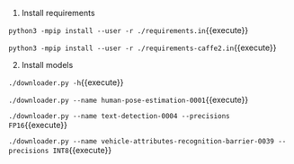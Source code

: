 1. Install requirements

`python3 -mpip install --user -r ./requirements.in`{{execute}}

`python3 -mpip install --user -r ./requirements-caffe2.in`{{execute}}

2. Install models

`./downloader.py -h`{{execute}}

`./downloader.py --name human-pose-estimation-0001`{{execute}}

`./downloader.py --name text-detection-0004 --precisions FP16`{{execute}}

`./downloader.py --name vehicle-attributes-recognition-barrier-0039 --precisions INT8`{{execute}}


